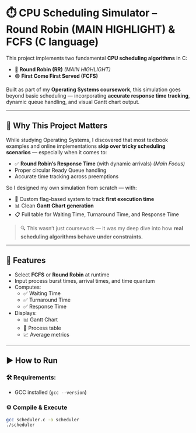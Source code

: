 # ⏱️ CPU Scheduling Simulator – Round Robin (MAIN HIGHLIGHT) & FCFS (C language)

This project implements two fundamental **CPU scheduling algorithms** in C:
- 🔁 **Round Robin (RR)**  *(MAIN HIGHLIGHT)*
- 🟢 **First Come First Served (FCFS)**

Built as part of my **Operating Systems coursework**, this simulation goes beyond basic scheduling — incorporating **accurate response time tracking**, dynamic queue handling, and visual Gantt chart output.

---

## 🧠 Why This Project Matters

While studying Operating Systems, I discovered that most textbook examples and online implementations **skip over tricky scheduling scenarios** — especially when it comes to:
- ✅ **Round Robin’s Response Time** (with dynamic arrivals) *(Main Focus)*
- Proper circular Ready Queue handling
- Accurate time tracking across preemptions

So I designed my own simulation from scratch — with:
- 🔄 Custom flag-based system to track **first execution time**
- 📊 Clean **Gantt Chart generation**
- 📋 Full table for Waiting Time, Turnaround Time, and Response Time

> 🔍 This wasn’t just coursework — it was my deep dive into how **real scheduling algorithms behave under constraints.**

---

## 🔧 Features

- Select **FCFS** or **Round Robin** at runtime
- Input process burst times, arrival times, and time quantum
- Computes:
  - ✅ Waiting Time
  - ✅ Turnaround Time
  - ✅ Response Time
- Displays:
  - 📊 Gantt Chart
  - 🧾 Process table
  - 📈 Average metrics

---

## ▶️ How to Run

### 🛠️ Requirements:
- GCC installed (`gcc --version`)

### ⚙️ Compile & Execute

```bash
gcc scheduler.c -o scheduler
./scheduler
